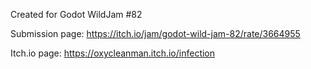 Created for Godot WildJam #82

Submission page: https://itch.io/jam/godot-wild-jam-82/rate/3664955

Itch.io page: https://oxycleanman.itch.io/infection
